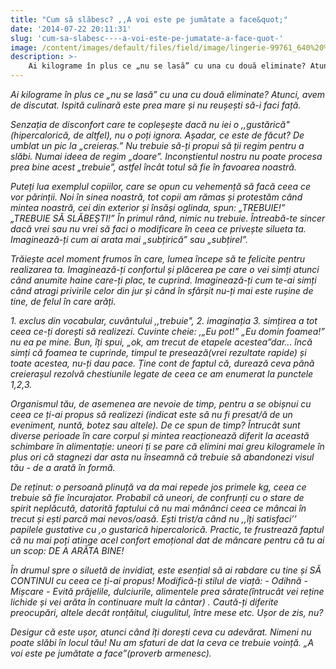 ```yaml
---
title: "Cum să slăbesc? ,,A voi este pe jumătate a face&quot;"
date: '2014-07-22 20:11:31'
slug: 'cum-sa-slabesc----a-voi-este-pe-jumatate-a-face-quot-'
image: /content/images/default/files/field/image/lingerie-99761_640%20%281%29.jpg
description: >-
    Ai kilograme în plus ce „nu se lasă” cu una cu două eliminate? Atunci, avem de discutat. Ispită culinară este prea mare și nu reușești să-i faci față.Senzația de disconfort care te copleșește dacă nu
---
```

<div class="kg-card-markdown"><p><em>Ai kilograme în plus ce „nu se lasă” cu una cu două eliminate? Atunci, avem de discutat.</em> <em>Ispită culinară este prea mare și nu reușești să-i faci față.</em></p>
<p><em>Senzația de disconfort care te copleșește dacă nu iei o ,,gustărică" (hipercalorică, de altfel), nu o poți ignora. Așadar, ce este de făcut? De umblat un pic la „creieraș.” </em><em>Nu trebuie să-ți propui să ții regim pentru a slăbi. Numai ideea de regim „doare”.</em> <em>Inconștientul nostru nu poate procesa prea bine acest „trebuie”, astfel încât totul să fie în favoarea noastră.</em></p>
<p><em>Puteți lua exemplul copiilor, care se opun cu vehemență să facă ceea ce vor părinții. Noi în sinea noastră, tot copii am rămas și protestăm când mintea noastră, cei din exterior și însăși oglinda, spun: „TREBUIE!” „TREBUIE SĂ SLĂBEȘTI!”</em> <em>În primul rând, nimic nu trebuie. Întreabă-te sincer dacă vrei sau nu vrei să faci o modificare în ceea ce privește silueta ta.</em> <em>Imaginează-ți cum ai arata mai „subțirică” sau „subțirel”.</em></p>
<p><em>Trăiește acel moment frumos în care, lumea începe să te felicite pentru realizarea ta. Imaginează-ți confortul și plăcerea pe care o vei simți atunci când anumite haine care-ți plac, te cuprind. Imaginează-ți cum te-ai simți când atragi privirile celor din jur și când în sfârșit nu-ți mai este rușine de tine, de felul în care arăți.</em></p>
<p><em> 1. exclus din vocabular, cuvântului ,,trebuie", 2. imaginația 3. simțirea a tot ceea ce-ți dorești să realizezi. Cuvinte cheie: ,„Eu pot!” „Eu domin foamea!” nu ea pe mine. Bun, îți spui, „ok, am trecut de etapele acestea”dar... încă simți că foamea te cuprinde, timpul te presează(vrei rezultate rapide) și toate acestea, nu-ți dau pace.</em> <em>Ține cont de faptul că, durează ceva până creierașul rezolvă chestiunile legate de ceea ce am enumerat la punctele 1,2,3. </em></p>
<p><em>Organismul tău, de asemenea are nevoie de timp, pentru a se obișnui cu ceea ce ți-ai propus să realizezi (indicat este să nu fi presat/ă de un eveniment, nuntă, botez sau altele).</em> <em>De ce spun de timp? Întrucât sunt diverse  perioade în care corpul și mintea reacționează diferit la această schimbare în alimentație: uneori ți se pare că elimini mai greu kilogramele în plus ori că stagnezi dar asta nu înseamnă că trebuie să abandonezi visul tău - de a arată în formă. </em></p>
<p><em>De reținut: o persoană plinuță va da mai repede jos primele kg, ceea ce trebuie să fie încurajator.</em> <em>Probabil că uneori, de confrunți cu o stare de spirit neplăcută, datorită faptului că nu mai mănânci ceea ce mâncai în trecut și ești parcă mai nevos/oasă. Ești trist/a când nu ,,îți satisfaci’’ papilele gustative cu ,o gustarică hipercalorică. Practic, te frustrează faptul că nu mai poți atinge acel confort emoțional dat de mâncare pentru că tu ai un scop: DE A ARĂTA BINE!</em></p>
<p><em>În drumul spre o siluetă de invidiat, este esențial să ai rabdare cu tine și SĂ CONTINUI cu ceea ce ți-ai propus! Modifică-ți stilul de viață: - Odihnă - Mișcare - Evită prăjelile, dulciurile, alimentele prea sărate(întrucât vei reține lichide și vei arăta în continuare mult la cântar) .</em> <em>Caută-ți diferite preocupări, altele decât ronțăitul, ciugulitul, între mese etc. Ușor de zis, nu?</em></p>
<p><em>Desigur că este ușor, atunci când îți dorești ceva cu adevărat. Nimeni nu poate slăbi în locul tău! Nu am sfaturi de dat la ceva ce trebuie voință. „</em><em>A voi este pe jumătate a face”(proverb armenesc).</em></p>
</div>
    